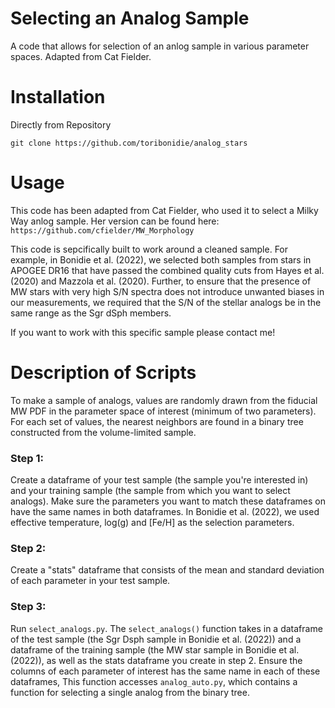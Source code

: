 # Selecting an Analog Sample
A code that allows for selection of an anlog sample in various parameter spaces. Adapted from Cat Fielder.

# Installation
Directly from Repository
```
git clone https://github.com/toribonidie/analog_stars
```

# Usage
This code has been adapted from Cat Fielder, who used it to select a Milky Way anlog sample. Her version can be found here: ```https://github.com/cfielder/MW_Morphology```

This code is sepcifically built to work around a cleaned sample. For example, in Bonidie et al. (2022), we selected both samples from stars in APOGEE DR16 that have passed the combined quality cuts from Hayes et al. (2020) and Mazzola et al. (2020). Further, to ensure that the presence of MW stars with very high S/N spectra does not introduce unwanted biases in our measurements, we required that the S/N of the stellar analogs be in the same range as the Sgr dSph members.

If you want to work with this specific sample please contact me!

# Description of Scripts
To make a sample of analogs, values are randomly drawn from the fiducial MW PDF in the parameter space of interest (minimum of two parameters). For each set of values, the nearest neighbors are found in a binary tree constructed from the volume-limited sample.

### Step 1:
Create a dataframe of your test sample (the sample you're interested in) and your training sample (the sample from which you want to select analogs). Make sure the parameters you want to match these dataframes on have the same names in both dataframes. In Bonidie et al. (2022), we used effective temperature, log(g) and [Fe/H] as the selection parameters.

### Step 2:
Create a "stats" dataframe that consists of the mean and standard deviation of each parameter in your test sample.

### Step 3: 
Run ```select_analogs.py```. The ```select_analogs()``` function takes in a dataframe of the test sample (the Sgr Dsph sample in Bonidie et al. (2022)) and a dataframe of the training sample (the MW star sample in Bonidie et al. (2022)), as well as the stats dataframe you create in step 2. Ensure the columns of each parameter of interest has the same name in each of these dataframes, This function accesses ```analog_auto.py```, which contains a function for selecting a single analog from the binary tree.
